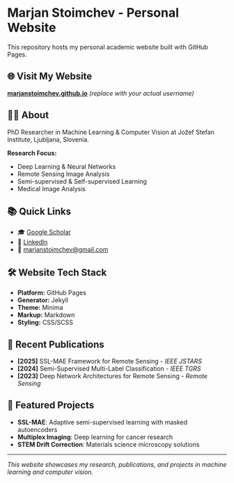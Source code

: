 # Marjan Stoimchev - Personal Website

This repository hosts my personal academic website built with GitHub Pages.

## 🌐 Visit My Website
**[marjanstoimchev.github.io](https://marjanstoimchev.github.io)** *(replace with your actual username)*

## 👨‍🔬 About
PhD Researcher in Machine Learning & Computer Vision at Jožef Stefan Institute, Ljubljana, Slovenia.

**Research Focus:**
- Deep Learning & Neural Networks
- Remote Sensing Image Analysis  
- Semi-supervised & Self-supervised Learning
- Medical Image Analysis

## 📚 Quick Links
- 🎓 [Google Scholar](https://scholar.google.com/citations?user=05uc3wEAAAAJ&hl=en)
- 💼 [LinkedIn](https://www.linkedin.com/in/marjan-stoimchev-636657179/)
- 📧 marjanstoimchev@gmail.com

## 🛠️ Website Tech Stack
- **Platform:** GitHub Pages
- **Generator:** Jekyll
- **Theme:** Minima
- **Markup:** Markdown
- **Styling:** CSS/SCSS

## 📝 Recent Publications
- **[2025]** SSL-MAE Framework for Remote Sensing - *IEEE JSTARS*
- **[2024]** Semi-Supervised Multi-Label Classification - *IEEE TGRS*
- **[2023]** Deep Network Architectures for Remote Sensing - *Remote Sensing*

## 🚀 Featured Projects
- **SSL-MAE**: Adaptive semi-supervised learning with masked autoencoders
- **Multiplex Imaging**: Deep learning for cancer research
- **STEM Drift Correction**: Materials science microscopy solutions

---

*This website showcases my research, publications, and projects in machine learning and computer vision.*
